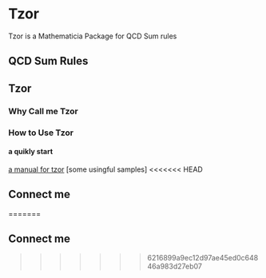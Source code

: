 # Tzor
Tzor is a Mathematicia Package for  QCD Sum rules

## QCD Sum Rules

## Tzor

### Why Call me Tzor

### How to Use Tzor
#### a quikly start

[a manual for tzor](/tzor/main.pdf)
[some usingful samples]
<<<<<<< HEAD
## Connect me
=======
## Connect me
>>>>>>> 6216899a9ec12d97ae45ed0c64846a983d27eb07
